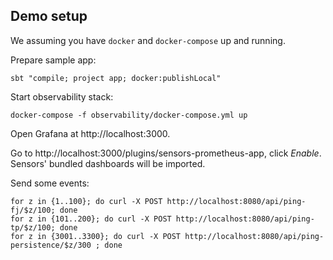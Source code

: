 ## Demo setup

We assuming you have `docker` and `docker-compose` up and running.

Prepare sample app:
```
sbt "compile; project app; docker:publishLocal"
```

Start observability stack:
```
docker-compose -f observability/docker-compose.yml up
```

Open Grafana at http://localhost:3000.

Go to http://localhost:3000/plugins/sensors-prometheus-app, click *Enable*.
Sensors' bundled dashboards will be imported.

Send some events:
```
for z in {1..100}; do curl -X POST http://localhost:8080/api/ping-fj/$z/100; done
for z in {101..200}; do curl -X POST http://localhost:8080/api/ping-tp/$z/100; done
for z in {3001..3300}; do curl -X POST http://localhost:8080/api/ping-persistence/$z/300 ; done
```
